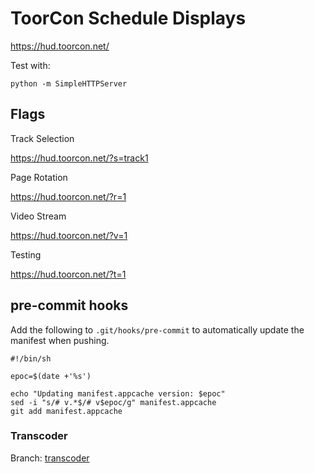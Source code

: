 # ToorCon Schedule Displays

https://hud.toorcon.net/

Test with:
```
python -m SimpleHTTPServer
```


## Flags


Track Selection

https://hud.toorcon.net/?s=track1



Page Rotation

https://hud.toorcon.net/?r=1



Video Stream

https://hud.toorcon.net/?v=1



Testing

https://hud.toorcon.net/?t=1


## pre-commit hooks

Add the following to `.git/hooks/pre-commit` to automatically update the manifest when pushing.

```
#!/bin/sh

epoc=$(date +'%s')

echo "Updating manifest.appcache version: $epoc"
sed -i "s/# v.*$/# v$epoc/g" manifest.appcache 
git add manifest.appcache
```

### Transcoder
Branch: [transcoder](https://github.com/toorcon/schedule/tree/transcoder)

